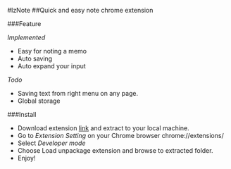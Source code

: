 #IzNote
##Quick and easy note chrome extension

###Feature

*Implemented*

* Easy for noting a memo
* Auto saving
* Auto expand your input

*Todo*

* Saving text from right menu on any page.
* Global storage

###Install

* Download extension [link](https://github.com/hitamu/iznote/archive/master.zip) and extract to your local machine.
* Go to *Extension Setting* on your Chrome browser chrome://extensions/
* Select *Developer mode*
* Choose Load unpackage extension and browse to extracted folder.
* Enjoy!
